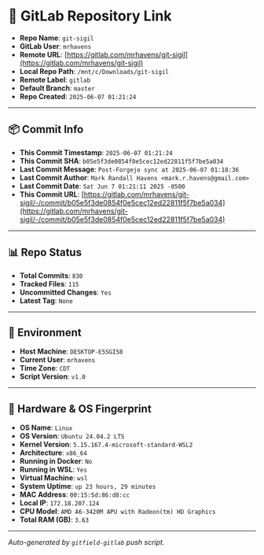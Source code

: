 # 🔗 GitLab Repository Link

- **Repo Name**: `git-sigil`
- **GitLab User**: `mrhavens`
- **Remote URL**: [https://gitlab.com/mrhavens/git-sigil](https://gitlab.com/mrhavens/git-sigil)
- **Local Repo Path**: `/mnt/c/Downloads/git-sigil`
- **Remote Label**: `gitlab`
- **Default Branch**: `master`
- **Repo Created**: `2025-06-07 01:21:24`

---

## 📦 Commit Info

- **This Commit Timestamp**: `2025-06-07 01:21:24`
- **This Commit SHA**: `b05e5f3de0854f0e5cec12ed22811f5f7be5a034`
- **Last Commit Message**: `Post-Forgejo sync at 2025-06-07 01:18:36`
- **Last Commit Author**: `Mark Randall Havens <mark.r.havens@gmail.com>`
- **Last Commit Date**: `Sat Jun 7 01:21:11 2025 -0500`
- **This Commit URL**: [https://gitlab.com/mrhavens/git-sigil/-/commit/b05e5f3de0854f0e5cec12ed22811f5f7be5a034](https://gitlab.com/mrhavens/git-sigil/-/commit/b05e5f3de0854f0e5cec12ed22811f5f7be5a034)

---

## 📊 Repo Status

- **Total Commits**: `830`
- **Tracked Files**: `115`
- **Uncommitted Changes**: `Yes`
- **Latest Tag**: `None`

---

## 🧽 Environment

- **Host Machine**: `DESKTOP-E5SGI58`
- **Current User**: `mrhavens`
- **Time Zone**: `CDT`
- **Script Version**: `v1.0`

---

## 🧬 Hardware & OS Fingerprint

- **OS Name**: `Linux`
- **OS Version**: `Ubuntu 24.04.2 LTS`
- **Kernel Version**: `5.15.167.4-microsoft-standard-WSL2`
- **Architecture**: `x86_64`
- **Running in Docker**: `No`
- **Running in WSL**: `Yes`
- **Virtual Machine**: `wsl`
- **System Uptime**: `up 23 hours, 29 minutes`
- **MAC Address**: `00:15:5d:86:d8:cc`
- **Local IP**: `172.18.207.124`
- **CPU Model**: `AMD A6-3420M APU with Radeon(tm) HD Graphics`
- **Total RAM (GB)**: `3.63`

---

_Auto-generated by `gitfield-gitlab` push script._
